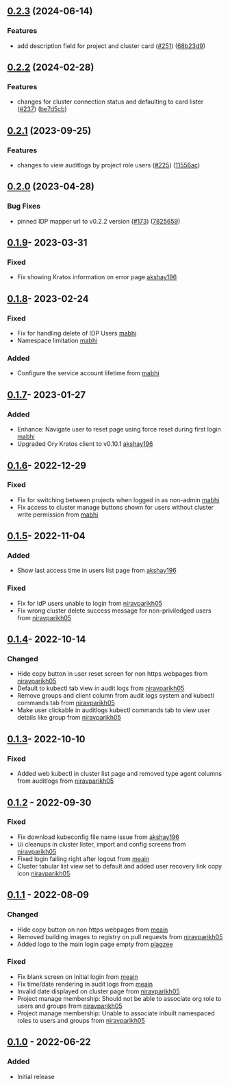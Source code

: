 ## [0.2.3](https://github.com/paralus/dashboard/compare/v0.2.2...v0.2.3) (2024-06-14)

### Features

* add description field for project and cluster card ([#251](https://github.com/paralus/dashboard/issues/251)) ([68b23d9](https://github.com/paralus/dashboard/commit/68b23d9933f0408c925dd96967ecc31889467460))

## [0.2.2](https://github.com/paralus/dashboard/compare/v0.2.1...v0.2.2) (2024-02-28)

### Features

* changes for cluster connection status and defaulting to card lister ([#237](https://github.com/paralus/dashboard/issues/237)) ([be7d5cb](https://github.com/paralus/dashboard/commit/be7d5cb4f2a203d5bf4ad0c293c61111e128e31a))

## [0.2.1](https://github.com/paralus/dashboard/compare/v0.2.0...v0.2.1) (2023-09-25)

### Features
* changes to view auditlogs by project role users ([#225](https://github.com/paralus/paralus/issues/225)) ([11556ac](https://github.com/paralus/dashboard/commit/11556aca1661a6d4d59ab0412f6420b96920f383))

## [0.2.0](https://github.com/paralus/dashboard/compare/v0.1.9...v0.2.0) (2023-04-28)

### Bug Fixes

* pinned IDP mapper url to v0.2.2 version ([#173](https://github.com/paralus/dashboard/issues/173)) ([7825659](https://github.com/paralus/dashboard/commit/78256593361397a2a0703922b4952dee8053166f))

## [0.1.9]- 2023-03-31
### Fixed
- Fix showing Kratos information on error page [akshay196](https://github.com/akshay196)

## [0.1.8]- 2023-02-24
### Fixed
- Fix for handling delete of IDP Users [mabhi](https://github.com/mabhi)
- Namespace limitation [mabhi](https://github.com/mabhi)

### Added
-  Configure the service account lifetime from [mabhi](https://github.com/mabhi)

## [0.1.7]- 2023-01-27
### Added
- Enhance: Navigate user to reset page using force reset during first login [mabhi](https://github.com/mabhi)
- Upgraded Ory Kratos client to v0.10.1 [akshay196](https://github.com/akshay196)


## [0.1.6]- 2022-12-29
### Fixed
- Fix for switching between projects when logged in as non-admin [mabhi](https://github.com/mabhi)
- Fix access to cluster manage buttons shown for users without cluster write permission from [mabhi](https://github.com/mabhi)

## [0.1.5]- 2022-11-04
### Added
- Show last access time in users list page from [akshay196](https://github.com/akshay196)

### Fixed
- Fix for IdP users unable to login from [niravparikh05](https://github.com/niravparikh05)
- Fix wrong cluster delete success message for non-priviledged users from [niravparikh05](https://github.com/niravparikh05)

## [0.1.4]- 2022-10-14
### Changed
- Hide copy button in user reset screen for non https webpages from [niravparikh05](https://github.com/niravparikh05)
- Default to kubectl tab view in audit logs from [niravparikh05](https://github.com/niravparikh05)
- Remove groups and client column from audit logs system and kubectl commands tab from [niravparikh05](https://github.com/niravparikh05)
- Make user clickable in auditlogs kubectl commands tab to view user details like group from [niravparikh05](https://github.com/niravparikh05)

## [0.1.3]- 2022-10-10
### Fixed
- Added web kubectl in cluster list page and removed type agent columns from auditlogs from [niravparikh05](https://github.com/niravparikh05)

## [0.1.2] - 2022-09-30
### Fixed
- Fix download kubeconfig file name issue from [akshay196](https://github.com/akshay196)
- Ui cleanups in cluster lister, import and config screens from [niravparikh05](https://github.com/niravparikh05)
- Fixed login failing right after logout from [meain](https://github.com/meain)
- Cluster tabular list view set to default and added user recovery link copy icon [niravparikh05](https://github.com/niravparikh05)

## [0.1.1] - 2022-08-09
### Changed
- Hide copy button on non https webpages from [meain](https://github.com/meain)
- Removed building images to registry on pull requests from [niravparikh05](https://github.com/niravparikh05)
- Added logo to the main login page empty from [plagzee](https://github.com/plagzee)

### Fixed
- Fix blank screen on initial login from [meain](https://github.com/meain)
- Fix time/date rendering in audit logs from [meain](https://github.com/meain)
- Invalid date displayed on cluster page from [niravparikh05](https://github.com/niravparikh05)
- Project manage membership: Should not be able to associate org role to users and groups from [niravparikh05](https://github.com/niravparikh05)
- Project manage membership: Unable to associate inbuilt namespaced roles to users and groups from [niravparikh05](https://github.com/niravparikh05)

## [0.1.0] - 2022-06-22
### Added
- Initial release

[Unreleased]: https://github.com/paralus/dashboard/compare/v0.2.2...HEAD
[0.2.2]: https://github.com/paralus/dashboard/compare/v0.2.1...v0.2.2
[0.2.1]: https://github.com/paralus/dashboard/compare/v0.2.0...v0.2.1
[0.2.0]: https://github.com/paralus/dashboard/compare/v0.1.9...v0.2.0
[0.1.9]: https://github.com/paralus/dashboard/compare/v0.1.8...v0.1.9
[0.1.8]: https://github.com/paralus/dashboard/compare/v0.1.7...v0.1.8
[0.1.7]: https://github.com/paralus/dashboard/compare/v0.1.6...v0.1.7
[0.1.6]: https://github.com/paralus/dashboard/compare/v0.1.5...v0.1.6
[0.1.5]: https://github.com/paralus/dashboard/compare/v0.1.4...v0.1.5
[0.1.4]: https://github.com/paralus/dashboard/compare/v0.1.3...v0.1.4
[0.1.3]: https://github.com/paralus/dashboard/compare/v0.1.2...v0.1.3
[0.1.2]: https://github.com/paralus/dashboard/compare/v0.1.1...v0.1.2
[0.1.1]: https://github.com/paralus/dashboard/compare/v0.1.1...v0.1.0
[0.1.0]: https://github.com/paralus/dashboard/releases/tag/v0.1.0
